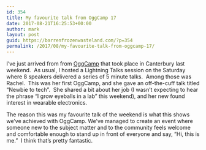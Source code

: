 ```yaml
---
id: 354
title: My favourite talk from OggCamp 17
date: 2017-08-21T16:25:53+00:00
author: mark
layout: post
guid: https://barrenfrozenwasteland.com/?p=354
permalink: /2017/08/my-favourite-talk-from-oggcamp-17/
---
```

I&#8217;ve just arrived from from [OggCamp](http://oggcamp.org) that took place in Canterbury last weekend.  As usual, I hosted a Lightning Talks session on the Saturday where 8 speakers delivered a series of 5 minute talks.  Among those was Rachel.  This was her first OggCamp, and she gave an off-the-cuff talk titled &#8220;Newbie to tech&#8221;.  She shared a bit about her job (I wasn&#8217;t expecting to hear the phrase &#8220;I grow eyeballs in a lab&#8221; this weekend), and her new found interest in wearable electronics.

The reason this was my favourite talk of the weekend is what this shows we&#8217;ve achieved with OggCamp. We&#8217;ve managed to create an event where someone new to the subject matter and to the community feels welcome and comfortable enough to stand up in front of everyone and say, &#8220;Hi, this is me.&#8221;  I think that&#8217;s pretty fantastic.
